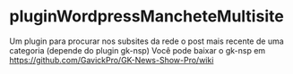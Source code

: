 # pluginWordpressMancheteMultisite
Um plugin para procurar nos subsites da rede o post mais recente de uma categoria (depende do plugin gk-nsp)
Você pode baixar o gk-nsp em https://github.com/GavickPro/GK-News-Show-Pro/wiki
